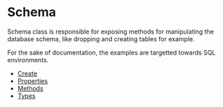 # Schema

Schema class is responsible for exposing methods for manipulating the database schema, like dropping and creating tables for example.

For the sake of documentation, the examples are targetted towards SQL environments.

* [Create](./Create.md)
* [Properties](./Properties.md)
* [Methods](./Methods.md)
* [Types](./Types.md)
